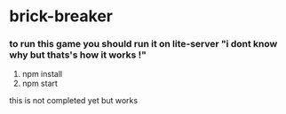 # brick-breaker
<h3> to run this game you should run it on lite-server "i dont know why but thats's how it works !" </h3>
<ol>
  <li>npm install  </li>
  <li>npm start </li>
</ol>

this is not completed yet but works 

